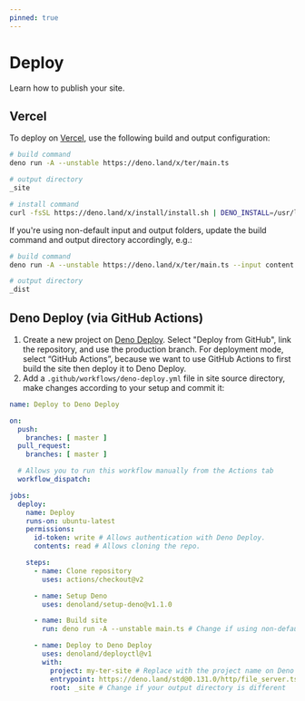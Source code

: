 ```yaml
---
pinned: true
---
```


# Deploy

Learn how to publish your site.

## Vercel

To deploy on [Vercel](https://vercel.com), use the following build and output
configuration:

```sh
# build command
deno run -A --unstable https://deno.land/x/ter/main.ts

# output directory
_site

# install command
curl -fsSL https://deno.land/x/install/install.sh | DENO_INSTALL=/usr/local sh
```

If you're using non-default input and output folders, update the build command
and output directory accordingly, e.g.:

```sh
# build command
deno run -A --unstable https://deno.land/x/ter/main.ts --input content --output _dist

# output directory
_dist
```

## Deno Deploy (via GitHub Actions)

1. Create a new project on [Deno Deploy](https://deno.com/deploy). Select
   "Deploy from GitHub", link the repository, and use the production branch. For
   deployment mode, select “GitHub Actions”, because we want to use GitHub
   Actions to first build the site then deploy it to Deno Deploy.
2. Add a `.github/workflows/deno-deploy.yml` file in site source directory, make
   changes according to your setup and commit it:

```yaml
name: Deploy to Deno Deploy

on:
  push:
    branches: [ master ]
  pull_request:
    branches: [ master ]

  # Allows you to run this workflow manually from the Actions tab
  workflow_dispatch:

jobs:
  deploy:
    name: Deploy
    runs-on: ubuntu-latest
    permissions:
      id-token: write # Allows authentication with Deno Deploy.
      contents: read # Allows cloning the repo.

    steps:
      - name: Clone repository
        uses: actions/checkout@v2

      - name: Setup Deno
        uses: denoland/setup-deno@v1.1.0

      - name: Build site
        run: deno run -A --unstable main.ts # Change if using non-default input/output directories

      - name: Deploy to Deno Deploy
        uses: denoland/deployctl@v1
        with:
          project: my-ter-site # Replace with the project name on Deno Deploy
          entrypoint: https://deno.land/std@0.131.0/http/file_server.ts
          root: _site # Change if your output directory is different
```

